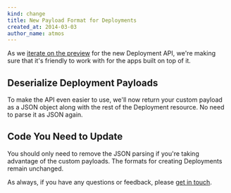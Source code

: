 ```yaml
---
kind: change
title: New Payload Format for Deployments
created_at: 2014-03-03
author_name: atmos
---
```


As we [iterate on the preview][january-deployment-api-post] for the new Deployment API, we're making sure that it's friendly to work with for the apps built on top of it.

## Deserialize Deployment Payloads

To make the API even easier to use, we'll now return your custom payload as a JSON object along with the rest of the Deployment resource. No need to parse it as JSON again.

## Code You Need to Update

You should only need to remove the JSON parsing if you're taking advantage of the custom payloads. The formats for creating Deployments remain unchanged.

As always, if you have any questions or feedback, please [get in touch][contact].

[january-deployment-api-post]: /changes/2014-01-09-preview-the-new-deployments-api/
[contact]: https://github.com/contact?form[subject]=Deployments+API
